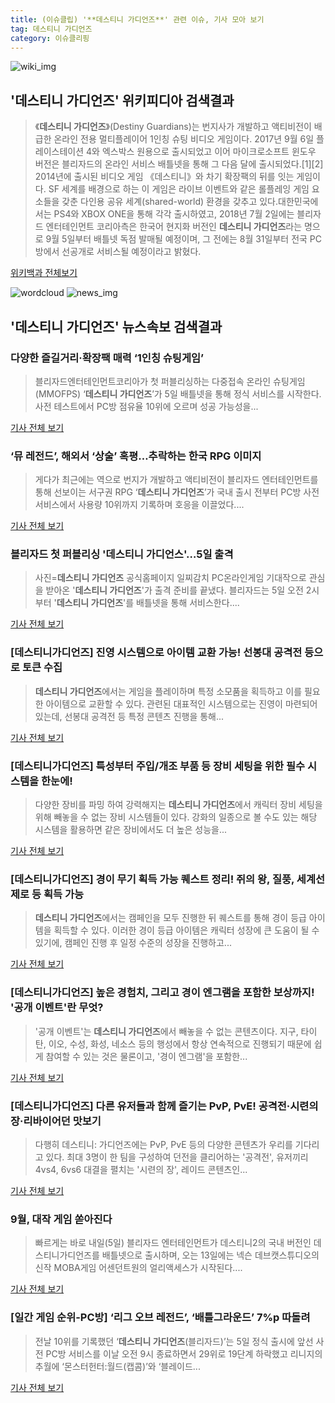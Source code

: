 ```yaml
---
title: (이슈클립) '**데스티니 가디언즈**' 관련 이슈, 기사 모아 보기
tag: 데스티니 가디언즈
category: 이슈클리핑
---
```

![wiki_img](https://user-images.githubusercontent.com/42597476/44503234-41136a80-a6d0-11e8-9071-6fc6418eafe4.png)
## **'**데스티니 가디언즈**'** 위키피디아 검색결과
>《**데스티니 가디언즈**》(Destiny Guardians)는 번지사가 개발하고 액티비전이 배급한 온라인 전용 멀티플레이어 1인칭 슈팅 비디오 게임이다. 2017년 9월 6일 플레이스테이션 4와 엑스박스 원용으로 출시되었고 이어 마이크로소프트 윈도우 버전은 블리자드의 온라인 서비스 배틀넷을 통해 그 다음 달에 출시되었다.[1][2] 2014년에 출시된 비디오 게임 《데스티니》와 차기 확장팩의 뒤를 잇는 게임이다. SF 세계를 배경으로 하는 이 게임은 라이브 이벤트와 같은 롤플레잉 게임 요소들을 갖춘 다인용 공유 세계(shared-world) 환경을 갖추고 있다.대한민국에서는 PS4와 XBOX ONE을 통해 각각 출시하였고, 2018년 7월 2일에는 블리자드 엔터테인먼트 코리아측은 한국어 현지화 버전인 **데스티니 가디언즈**라는 명으로 9월 5일부터 배틀넷 독점 발매될 예정이며, 그 전에는 8월 31일부터 전국 PC방에서 선공개로 서비스될 예정이라고 밝혔다.

<a href="https://ko.wikipedia.org/wiki/데스티니 가디언즈" target="_blank">위키백과 전체보기</a>

![wordcloud](https://s3.ap-northeast-2.amazonaws.com/lyrics101-wordcloud/2018-09-05-1536086425.png)
![news_img](https://user-images.githubusercontent.com/42597476/44507050-1206f400-a6e4-11e8-8d98-7ffbfebb353f.png)
## **'**데스티니 가디언즈**'** 뉴스속보 검색결과
### 다양한 즐길거리·확장팩 매력 ‘1인칭 슈팅게임’

>블리자드엔터테인먼트코리아가 첫 퍼블리싱하는 다중접속 온라인 슈팅게임(MMOFPS) ‘**데스티니 가디언즈**’가 5일 배틀넷을 통해 정식 서비스를 시작한다. 사전 테스트에서 PC방 점유율 10위에 오르며 성공 가능성을...

<a href="http://sports.donga.com/3/all/20180903/91820290/3" target="_blank">기사 전체 보기</a>

### ‘뮤 레전드’, 해외서 ‘상술’ 혹평…추락하는 한국 RPG 이미지

>게다가 최근에는 역으로 번지가 개발하고 액티비전이 블리자드 엔터테인먼트를 통해 선보이는 서구권 RPG ‘**데스티니 가디언즈**’가 국내 출시 전부터 PC방 사전 서비스에서 사용량 10위까지 기록하며 호응을 이끌었다....

<a href="http://www.kukinews.com/news/article.html?no=582257" target="_blank">기사 전체 보기</a>

### 블리자드 첫 퍼블리싱 '데스티니 가디언스'…5일 출격

>사진=**데스티니 가디언즈** 공식홈페이지 일찌감치 PC온라인게임 기대작으로 관심을 받아온 '**데스티니 가디언즈**'가 출격 준비를 끝냈다. 블리자드는 5일 오전 2시부터 '**데스티니 가디언즈**'를 배틀넷을 통해 서비스한다....

<a href="http://www.g-enews.com/ko-kr/news/article/news_all/20180904180916877fd6d10edd2_1/article.html" target="_blank">기사 전체 보기</a>

### [데스티니가디언즈] 진영 시스템으로 아이템 교환 가능! 선봉대 공격전 등으로 토큰 수집

>**데스티니 가디언즈**에서는 게임을 플레이하며 특정 소모품을 획득하고 이를 필요한 아이템으로 교환할 수 있다. 관련된 대표적인 시스템으로는 진영이 마련되어 있는데, 선봉대 공격전 등 특정 콘텐츠 진행을 통해...

<a href="http://www.inven.co.kr/webzine/news/?news=206480&site=destinyguardians" target="_blank">기사 전체 보기</a>

### [데스티니가디언즈] 특성부터 주입/개조 부품 등 장비 세팅을 위한 필수 시스템을 한눈에!

>다양한 장비를 파밍 하여 강력해지는 **데스티니 가디언즈**에서 캐릭터 장비 세팅을 위해 빼놓을 수 없는 장비 시스템들이 있다. 강화의 일종으로 볼 수도 있는 해당 시스템을 활용하면 같은 장비에서도 더 높은 성능을...

<a href="http://www.inven.co.kr/webzine/news/?news=206481&site=destinyguardians" target="_blank">기사 전체 보기</a>

### [데스티니가디언즈] 경이 무기 획득 가능 퀘스트 정리! 쥐의 왕, 질풍, 세계선 제로 등 획득 가능

>**데스티니 가디언즈**에서는 캠페인을 모두 진행한 뒤 퀘스트를 통해 경이 등급 아이템을 획득할 수 있다. 이러한 경이 등급 아이템은 캐릭터 성장에 큰 도움이 될 수 있기에, 캠페인 진행 후 일정 수준의 성장을 진행하고...

<a href="http://www.inven.co.kr/webzine/news/?news=206531&site=destinyguardians" target="_blank">기사 전체 보기</a>

### [데스티니가디언즈] 높은 경험치, 그리고 경이 엔그램을 포함한 보상까지! '공개 이벤트'란 무엇?

>'공개 이벤트'는 **데스티니 가디언즈**에서 빼놓을 수 없는 콘텐츠이다. 지구, 타이탄, 이오, 수성, 화성, 네소스 등의 행성에서 항상 연속적으로 진행되기 때문에 쉽게 참여할 수 있는 것은 물론이고, '경이 엔그램'을 포함한...

<a href="http://www.inven.co.kr/webzine/news/?news=206529&site=destinyguardians" target="_blank">기사 전체 보기</a>

### [데스티니가디언즈] 다른 유저들과 함께 즐기는 PvP, PvE! 공격전·시련의 장·리바이어던 맛보기

>다행히 데스티니: 가디언즈에는 PvP, PvE 등의 다양한 콘텐츠가 우리를 기다리고 있다. 최대 3명이 한 팀을 구성하여 던전을 클리어하는 '공격전', 유저끼리 4vs4, 6vs6 대결을 펼치는 '시련의 장', 레이드 콘텐츠인...

<a href="http://www.inven.co.kr/webzine/news/?news=206110&site=destinyguardians" target="_blank">기사 전체 보기</a>

### 9월, 대작 게임 쏟아진다

>빠르게는 바로 내일(5일) 블리자드 엔터테인먼트가 데스티니2의 국내 버전인 데스티니가디언즈를 배틀넷으로 출시하며, 오는 13일에는 넥슨 데브캣스튜디오의 신작 MOBA게임 어센던트원의 얼리액세스가 시작된다....

<a href="http://www.gameple.co.kr/news/articleView.html?idxno=143773" target="_blank">기사 전체 보기</a>

### [일간 게임 순위-PC방] ‘리그 오브 레전드’, ‘배틀그라운드’ 7%p 따돌려

>전날 10위를 기록했던 ‘**데스티니 가디언즈**(블리자드)’는 5일 정식 출시에 앞선 사전 PC방 서비스를 이날 오전 9시 종료하면서 29위로 19단계 하락했고 리니지의 추월에 ‘몬스터헌터:월드(캡콤)’와 ‘블레이드...

<a href="http://www.kukinews.com/news/article.html?no=582516" target="_blank">기사 전체 보기</a>


